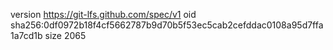 version https://git-lfs.github.com/spec/v1
oid sha256:0df0972b18f4cf5662787b9d70b5f53ec5cab2cefddac0108a95d7ffa1a7cd1b
size 2065

